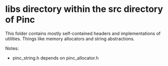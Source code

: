 # libs directory within the src directory of Pinc

This folder contains mostly self-contained headers and implementations of utilities. Things like memory allocators and string abstractions.

Notes:
- pinc_string.h depends on pinc_allocator.h
